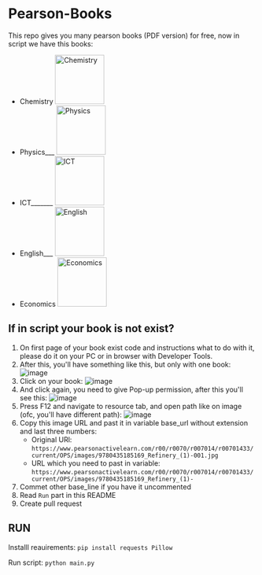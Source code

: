 # Pearson-Books

This repo gives you many pearson books (PDF version) for free, now in script we have this books:
- Chemistry <img src="https://www.pearsonactivelearn.com/r00/r0070/r007014/r00701433/current/OPS/images/9780435185169_Refinery_(1)-001.jpg" alt="Chemistry" width="100"/>
- Physics___ <img src="https://www.pearsonactivelearn.com/r00/r0070/r007007/r00700764/current/OPS/images/9780435185275_(1)-001.jpg" alt="Physics" width="100"/>
- ICT_______ <img src="https://www.pearsonactivelearn.com/r00/r0073/r007337/r00733746/current/OPS/images/9780435188931-001.jpg" alt="ICT" width="100"/>
- English___ <img src="https://www.pearsonactivelearn.com/r01/r0113/r011390/r01139006/current/OPS/images/9781292458458-001.jpg" alt="English" width="100"/>
- Economics <img src="https://www.pearsonactivelearn.com/r00/r0074/r007462/r00746286/current/OPS/images/9780435188641-001.jpg" alt="Economics" width="100"/>

## If in script your book is not exist?

1. On first page of your book exist code and instructions what to do with it, please do it on your PC or in browser with Developer Tools.
2. After this, you'll have something like this, but only with one book: ![image](https://github.com/user-attachments/assets/1207221f-b5b0-455e-9640-857327117bd6)
3. Click on your book: ![image](https://github.com/user-attachments/assets/d75eb288-3c0a-4382-863b-199833187d49)
4. And click again, you need to give Pop-up permission, after this you'll see this: ![image](https://github.com/user-attachments/assets/9fbbc3f8-dd58-4604-9276-4cfa8d3c264f)
5. Press F12 and navigate to resource tab, and open path like on image (ofc, you'll have different path): ![image](https://github.com/user-attachments/assets/41c30302-50d7-4420-a300-457636a7aefa)
6. Copy this image URL and past it in variable base_url without extension and last three numbers:
    - Original URl: ```https://www.pearsonactivelearn.com/r00/r0070/r007014/r00701433/current/OPS/images/9780435185169_Refinery_(1)-001.jpg```
    - URL which you need to past in variable: ```https://www.pearsonactivelearn.com/r00/r0070/r007014/r00701433/current/OPS/images/9780435185169_Refinery_(1)-```
7. Commet other base_line if you have it uncommented
8. Read ```Run``` part in this README
9. Create pull request

## RUN
Installl reauirements:
``` pip install requests Pillow ```

Run script:
```python main.py```



